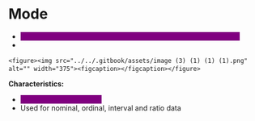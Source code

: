 # Mode

* <mark style="color:purple;background-color:purple;">**The mode is the value that appears most frequently in a dataset**</mark>
*

    <figure><img src="../../.gitbook/assets/image (3) (1) (1) (1).png" alt="" width="375"><figcaption></figcaption></figure>

**Characteristics:**

* <mark style="color:purple;background-color:purple;">**Not affected by outliers**</mark>
* Used for nominal, ordinal, interval and ratio data
